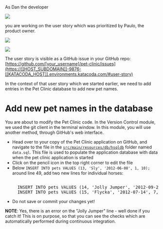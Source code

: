 As Dan the developer

![](/online-devops-dojo/assets/online-devops-dojo/continuous-integration/dan.png)

 you are working on the user story which was prioritized by Paulo, the product
 owner.

![](/online-devops-dojo/assets/online-devops-dojo/continuous-integration/paulo.png)

![](/online-devops-dojo/assets/online-devops-dojo/continuous-integration/user-story.png)

The user story is visible as a GitHub issue in your GitHub repo:
[https://github.com/[your_username]/pet-clinic/issues](https://[[HOST_SUBDOMAIN]]-9876-[[KATACODA_HOST]].environments.katacoda.com/#user-story)

In the context of that user story which we started earlier, we need to add
entries in the Pet Clinic database to add new pet names.

# Add new pet names in the database

You are about to modify the Pet Clinic code. In the Version Control module, we
used the git client in the terminal window. In this module, you will use another
method, through GitHub's web interface.

* Head over to your copy of the Pet Clinic application on GitHub, and navigate
  to the file in the
  [`src/main/resources/db/hsqldb`](https://[[HOST_SUBDOMAIN]]-9876-[[KATACODA_HOST]].environments.katacoda.com/#datasql)
  folder named `data.sql`. This file is used to populate the application
  database with data when the pet clinic application is started
* Click on the pencil icon in the top right corner to edit the file
* Below `INSERT INTO pets VALUES (13, 'Sly', '2012-06-08', 1, 10);` around line 49, add two new lines for individual horses:
  <pre class="file" data-target="clipboard">

    INSERT INTO pets VALUES (14, 'Jolly Jumper', '2012-09-20', 7, 5;
    INSERT INTO pets VALUES (15, 'Flycka', '2012-07-14', 7, 9);
  </pre>
* Do not save or commit your changes yet!

**NOTE**: Yes, there is an error on the "Jolly Jumper" line - well done if you
catch it! This is on purpose, so that you can see the checks which are
automatically performed during continuous integration.
